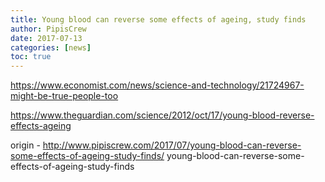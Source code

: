 ```yaml
---
title: Young blood can reverse some effects of ageing, study finds
author: PipisCrew
date: 2017-07-13
categories: [news]
toc: true
---
```


https://www.economist.com/news/science-and-technology/21724967-might-be-true-people-too

https://www.theguardian.com/science/2012/oct/17/young-blood-reverse-effects-ageing

origin - http://www.pipiscrew.com/2017/07/young-blood-can-reverse-some-effects-of-ageing-study-finds/ young-blood-can-reverse-some-effects-of-ageing-study-finds